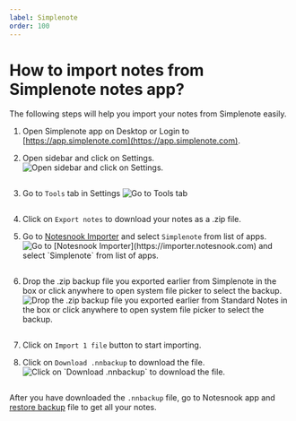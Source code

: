 ```yaml
---
label: Simplenote
order: 100
---
```


# How to import notes from Simplenote notes app?

The following steps will help you import your notes from Simplenote easily.

1. Open Simplenote app on Desktop or Login to [https://app.simplenote.com](https://app.simplenote.com).
2. Open sidebar and click on Settings.
   <img style="margin-bottom:15px;" src="/static/simplenote_import_step_1.png" alt="Open sidebar and click on Settings."/>

3. Go to `Tools` tab in Settings
   <img style="margin-bottom:15px;" src="/static/simplenote_import_step_2.png" alt="Go to Tools tab"/>

4. Click on `Export notes` to download your notes as a .zip file.

5. Go to [Notesnook Importer](https://importer.notesnook.com) and select `Simplenote` from list of apps.
   <img style="margin-bottom:15px;" src="/static/simplenote_import_step_3.png" alt="Go to [Notesnook Importer](https://importer.notesnook.com) and select `Simplenote` from list of apps."/>

6. Drop the .zip backup file you exported earlier from Simplenote in the box or click anywhere to open system file picker to select the backup.
   <img style="margin-bottom:15px;" src="/static/simplenote_import_step_4.png" alt="Drop the .zip backup file you exported earlier from Standard Notes in the box or click anywhere to open system file picker to select the backup."/>

7. Click on `Import 1 file` button to start importing.

8. Click on `Download .nnbackup` to download the file.
   <img style="margin-bottom:15px;" src="/static/plain_text_import_step_3.png" alt="Click on `Download .nnbackup` to download the file."/>

After you have downloaded the `.nnbackup` file, go to Notesnook app and [restore backup](../backup-and-restore-notes-in-notesnook.md) file to get all your notes.
